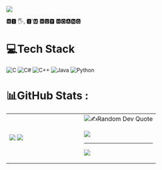 ![](https://cdn.videoplasty.com/animation/chill-coding-programming-lo-fi-animation-stock-animation-21874-1280x720.jpg)

🅷🅸 🖐, 🅸'🅼 🅷🆄🆈 🅷🅾🅰🅽🅶
# 💻Tech Stack
![C](https://img.shields.io/badge/c-%2300599C.svg?style=flat&logo=c&logoColor=white) ![C#](https://img.shields.io/badge/c%23-%23239120.svg?style=flat&logo=c-sharp&logoColor=white) ![C++](https://img.shields.io/badge/c++-%2300599C.svg?style=flat&logo=c%2B%2B&logoColor=white) ![Java](https://img.shields.io/badge/java-%23ED8B00.svg?style=flat&logo=java&logoColor=white) ![Python](https://img.shields.io/badge/python-3670A0?style=flat&logo=python&logoColor=ffdd54)
# 📊GitHub Stats :
<table>
<tr>
  <td width="50%">
    <img src=https://github-readme-stats.vercel.app/api?username=hhoang120403&theme=tokyonight&hide_border=false&include_all_commits=false&count_private=false)<br/>
    <img src=https://github-readme-stats.vercel.app/api/top-langs/?username=hhoang120403&theme=tokyonight&hide_border=false&include_all_commits=false&count_private=false&layout=compact>
   <td width="50%">
   <img src=https://github-readme-streak-stats.herokuapp.com/?user=hhoang120403&theme=tokyonight&hide_border=false)<br/
## 🏆GitHub Trophies
![](https://github-trophies.vercel.app/?username=hhoang120403&theme=radical&no-frame=false&no-bg=false&margin-w=4)

### ✍️Random Dev Quote
![](https://quotes-github-readme.vercel.app/api?type=horizontal&theme=radical)

---
[![](https://visitcount.itsvg.in/api?id=hhoang120403&icon=0&color=0)](https://visitcount.itsvg.in)
